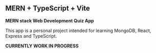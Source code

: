 ## MERN + TypeScript + Vite
**MERN stack Web Development Quiz App**

This app is a personal project intended for learning MongoDB, React, Express and TypeScript.

**CURRENTLY WORK IN PROGRESS**
